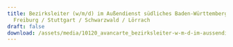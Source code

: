 ```yaml
---
title: Bezirksleiter (w/m/d) im Außendienst südliches Baden-Württemberg /
  Freiburg / Stuttgart / Schwarzwald / Lörrach
draft: false
download: /assets/media/10120_avancarte_bezirksleiter-w-m-d-im-aussendienst_suedliches-baden-wuerttemberg-freiburg-stuttgart-schwarzwald-loerrach.pdf
---
```

